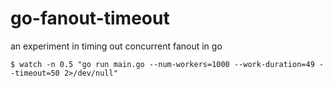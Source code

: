 # go-fanout-timeout
an experiment in timing out concurrent fanout in go

```console
$ watch -n 0.5 "go run main.go --num-workers=1000 --work-duration=49 --timeout=50 2>/dev/null"
```
